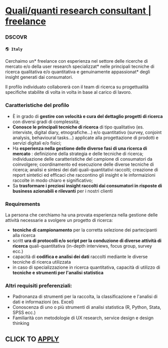 # [Quali/quanti research consultant | freelance](https://www.remotewlb.com/apply/quali-quanti-research-consultant-freelance)  
### DSCOVR  
#### `🌎 Italy`  

Cerchaimo un* freelance con esperienza nel settore delle ricerche di mercato e/o della user research specializzat* nelle principali tecniche di ricerca qualitativa e/o quantitativa e genuinamente appassionat* degli insight generati dai consumatori.

Il profilo individuato collaborerà con il team di ricerca su progettualità specifiche stabilite di volta in volta in base al carico di lavoro.

### Caratteristiche del profilo

  * È in grado di **gestire con velocità e cura del dettaglio progetti di ricerca** con diversi gradi di complessità; 
  * **Conosce le principali tecniche di ricerca** di tipo qualitativo (es. interviste, digital diary, etnografiche...) e/o quantitativo (survey, conjoint analysis, behavioural tasks...) applicate alla progettazione di prodotti e servizi digitali e/o fisici;
  * Ha **esperienza nella gestione delle diverse fasi di una ricerca di mercato** : definizione della strategia e delle tecniche di ricerca; individuazione delle caratteristiche del campione di consumatori da coinvolgere; coordinamento ed esecuzione delle diverse tecniche di ricerca; analisi e sintesi dei dati quali-quantitativi raccolti; creazione di report sintetici ed efficaci che raccontino gli insight e le informaizioni raccolte in modo chiaro e significativo;
  * Sa **trasformare i preziosi insight raccolti dai consumatori in risposte di business azionabili e rilevanti** per i nostri clienti

### Requirements

La persona che cerchiamo ha una provata esperienza nella gestione delle attività necessarie a svolgere un progetto di ricerca:

  * **tecniche di campionamento** per la corretta selezione dei partecipanti alla ricerca
  * scritt **ura di protocolli e/o script per la conduzione di diverse attività di ricerca** quali-quantitativa (in-depth interviews, focus group, survey ecc.)
  * capacità di **codifica e analisi dei dati** raccolti mediante le diverse tecniche di ricerca utilizzata
  * in caso di specializzazione in ricerca quantitativa, capacità di utilizzo di **tecniche e strumenti per l'analisi statistica**

### Altri requisiti preferenziali:

  * Padronanza di strumenti per la raccolta, la classificazione e l'analisi di dati e informazioni (es. Excel)
  * Conoscenza di uno o più strumenti di analisi statistica (R, Python, Stata, SPSS ecc.)
  * Familiarità con metodologie di UX research, service design e design thinking 

  
## CLICK TO [APPLY](https://www.remotewlb.com/apply/quali-quanti-research-consultant-freelance)

